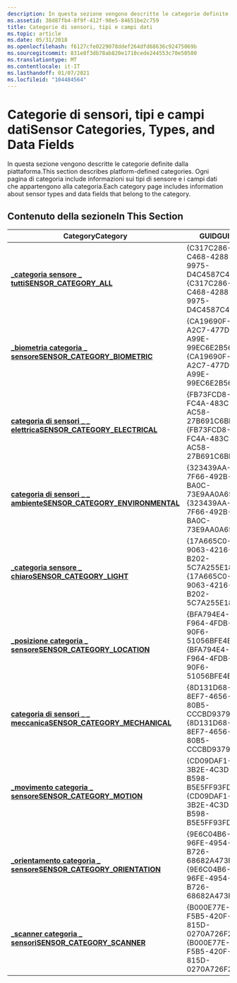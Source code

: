 ```yaml
---
description: In questa sezione vengono descritte le categorie definite dalla piattaforma. Ogni pagina di categoria include informazioni sui tipi di sensore e i campi dati che appartengono alla categoria.
ms.assetid: 38d87fb4-8f9f-412f-98e5-84651be2c759
title: Categorie di sensori, tipi e campi dati
ms.topic: article
ms.date: 05/31/2018
ms.openlocfilehash: f6127cfe0229078ddef264dfd68636c92475069b
ms.sourcegitcommit: 831e8f3db78ab820e1710cede244553c70e50500
ms.translationtype: MT
ms.contentlocale: it-IT
ms.lasthandoff: 01/07/2021
ms.locfileid: "104484564"
---
```

# <a name="sensor-categories-types-and-data-fields"></a><span data-ttu-id="91790-104">Categorie di sensori, tipi e campi dati</span><span class="sxs-lookup"><span data-stu-id="91790-104">Sensor Categories, Types, and Data Fields</span></span>

<span data-ttu-id="91790-105">In questa sezione vengono descritte le categorie definite dalla piattaforma.</span><span class="sxs-lookup"><span data-stu-id="91790-105">This section describes platform-defined categories.</span></span> <span data-ttu-id="91790-106">Ogni pagina di categoria include informazioni sui tipi di sensore e i campi dati che appartengono alla categoria.</span><span class="sxs-lookup"><span data-stu-id="91790-106">Each category page includes information about sensor types and data fields that belong to the category.</span></span>

## <a name="in-this-section"></a><span data-ttu-id="91790-107">Contenuto della sezione</span><span class="sxs-lookup"><span data-stu-id="91790-107">In This Section</span></span>



| <span data-ttu-id="91790-108">Category</span><span class="sxs-lookup"><span data-stu-id="91790-108">Category</span></span>                                                                 | <span data-ttu-id="91790-109">GUID</span><span class="sxs-lookup"><span data-stu-id="91790-109">GUID</span></span>                                   |
|--------------------------------------------------------------------------|----------------------------------------|
| [<span data-ttu-id="91790-110">**\_categoria sensore \_ tutti**</span><span class="sxs-lookup"><span data-stu-id="91790-110">**SENSOR\_CATEGORY\_ALL**</span></span>](sensor-category-all.md)                     | <span data-ttu-id="91790-111">{C317C286-C468-4288-9975-D4C4587C442C}</span><span class="sxs-lookup"><span data-stu-id="91790-111">{C317C286-C468-4288-9975-D4C4587C442C}</span></span> |
| [<span data-ttu-id="91790-112">**\_biometria categoria \_ sensore**</span><span class="sxs-lookup"><span data-stu-id="91790-112">**SENSOR\_CATEGORY\_BIOMETRIC**</span></span>](sensor-category-biometric.md)         | <span data-ttu-id="91790-113">{CA19690F-A2C7-477D-A99E-99EC6E2B5648}</span><span class="sxs-lookup"><span data-stu-id="91790-113">{CA19690F-A2C7-477D-A99E-99EC6E2B5648}</span></span> |
| [<span data-ttu-id="91790-114">**categoria di sensori \_ \_ elettrica**</span><span class="sxs-lookup"><span data-stu-id="91790-114">**SENSOR\_CATEGORY\_ELECTRICAL**</span></span>](sensor-category-electrical.md)       | <span data-ttu-id="91790-115">{FB73FCD8-FC4A-483C-AC58-27B691C6BEFF}</span><span class="sxs-lookup"><span data-stu-id="91790-115">{FB73FCD8-FC4A-483C-AC58-27B691C6BEFF}</span></span> |
| [<span data-ttu-id="91790-116">**categoria di sensori \_ \_ ambiente**</span><span class="sxs-lookup"><span data-stu-id="91790-116">**SENSOR\_CATEGORY\_ENVIRONMENTAL**</span></span>](sensor-category-environmental.md) | <span data-ttu-id="91790-117">{323439AA-7F66-492B-BA0C-73E9AA0A65D5}</span><span class="sxs-lookup"><span data-stu-id="91790-117">{323439AA-7F66-492B-BA0C-73E9AA0A65D5}</span></span> |
| [<span data-ttu-id="91790-118">**\_categoria sensore \_ chiaro**</span><span class="sxs-lookup"><span data-stu-id="91790-118">**SENSOR\_CATEGORY\_LIGHT**</span></span>](sensor-category-light.md)                 | <span data-ttu-id="91790-119">{17A665C0-9063-4216-B202-5C7A255E18CE}</span><span class="sxs-lookup"><span data-stu-id="91790-119">{17A665C0-9063-4216-B202-5C7A255E18CE}</span></span> |
| [<span data-ttu-id="91790-120">**\_posizione categoria \_ sensore**</span><span class="sxs-lookup"><span data-stu-id="91790-120">**SENSOR\_CATEGORY\_LOCATION**</span></span>](sensor-category-location.md)           | <span data-ttu-id="91790-121">{BFA794E4-F964-4FDB-90F6-51056BFE4B44}</span><span class="sxs-lookup"><span data-stu-id="91790-121">{BFA794E4-F964-4FDB-90F6-51056BFE4B44}</span></span> |
| [<span data-ttu-id="91790-122">**categoria di sensori \_ \_ meccanica**</span><span class="sxs-lookup"><span data-stu-id="91790-122">**SENSOR\_CATEGORY\_MECHANICAL**</span></span>](sensor-category-mechanical.md)       | <span data-ttu-id="91790-123">{8D131D68-8EF7-4656-80B5-CCCBD93791C5}</span><span class="sxs-lookup"><span data-stu-id="91790-123">{8D131D68-8EF7-4656-80B5-CCCBD93791C5}</span></span> |
| [<span data-ttu-id="91790-124">**\_movimento categoria \_ sensore**</span><span class="sxs-lookup"><span data-stu-id="91790-124">**SENSOR\_CATEGORY\_MOTION**</span></span>](sensor-category-motion.md)               | <span data-ttu-id="91790-125">{CD09DAF1-3B2E-4C3D-B598-B5E5FF93FD46}</span><span class="sxs-lookup"><span data-stu-id="91790-125">{CD09DAF1-3B2E-4C3D-B598-B5E5FF93FD46}</span></span> |
| [<span data-ttu-id="91790-126">**\_orientamento categoria \_ sensore**</span><span class="sxs-lookup"><span data-stu-id="91790-126">**SENSOR\_CATEGORY\_ORIENTATION**</span></span>](sensor-category-orientation.md)     | <span data-ttu-id="91790-127">{9E6C04B6-96FE-4954-B726-68682A473F69}</span><span class="sxs-lookup"><span data-stu-id="91790-127">{9E6C04B6-96FE-4954-B726-68682A473F69}</span></span> |
| [<span data-ttu-id="91790-128">**\_scanner categoria \_ sensori**</span><span class="sxs-lookup"><span data-stu-id="91790-128">**SENSOR\_CATEGORY\_SCANNER**</span></span>](sensor-category-scanner.md)             | <span data-ttu-id="91790-129">{B000E77E-F5B5-420F-815D-0270A726F270}</span><span class="sxs-lookup"><span data-stu-id="91790-129">{B000E77E-F5B5-420F-815D-0270A726F270}</span></span> |



 

 

 



